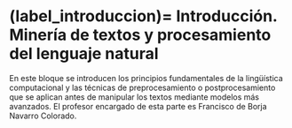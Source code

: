 
(label_introduccion)=
Introducción. Minería de textos y procesamiento del lenguaje natural
====================================================================

En este bloque se introducen los principios fundamentales de la lingüística computacional y las técnicas de preprocesamiento o postprocesamiento que se aplican antes de manipular los textos mediante modelos más avanzados. El profesor encargado de esta parte es Francisco de Borja Navarro Colorado.

